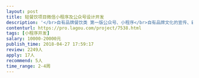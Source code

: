 ```yaml
---                
layout: post       
title: 轻餐饮项目微信小程序及公众号设计开发           
description: '</br>自有品牌餐饮类 第一版公众号、小程序</br>自有品牌文化的宣传、新产品的发布、各类线上活动、用户调研系统</br>需要有投票选举之类的功能</br>可以参考各大商场类小程序、公众号</br>公司地址位于下沙宝龙城市广场，方便当面沟通最好，具体价格可以商议</br>'     
contenturl: https://pro.lagou.com/project/7538.html      
tags: [小程序开发]            
salary: 10000-20000元          
publish_time: 2018-04-27 17:59:17         
review: 2249人                   
apply: 17人                   
recommend: 5人                   
time_range: 2-4周              
---                 
```

